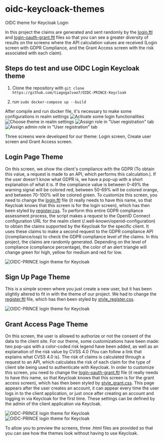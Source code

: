 # oidc-keycloack-themes

OIDC theme for Keycloak Login

In this project the claims are generated and sent randomly by the [login.ftl](https://github.com/tiagogalvao7/OIDC-PRINCE-Keycloak/blob/main/themes/custom-theme/custom.v2/login/login.ftl) and [login-oauth-grant.ftl](https://github.com/tiagogalvao7/OIDC-PRINCE-Keycloak/blob/main/themes/custom-theme/custom.v2/login/login.ftl/login-oauth-grant.ftl) files so that you can see a greater diversity of results on the screens where the API calculation values are received (Login screen with GDPR Compliance, and the Grant Access screen with the risk associated with each claim).

## Steps do test and use OIDC Login Keycloak theme

1. Clone the repository with ``git clone https://github.com/tiagogalvao7/OIDC-PRINCE-Keycloak``

2. run ``sudo docker-compose up --build``

After compile and run docker file, it's necessary to make some configurations in realm settings
![Activate some login functionalities](docs/realmSettings1.png)
![Choose theme in realm settings](docs/keycloak_ss1.png)
![Assign role in "User registration" tab](docs/assignrole.png)
![Assign admin role in "User registration" tab](docs/assignrole2.png)

Three screens were developed for our theme: Login screen, Create user screen and Grant Access screen.

## Login Page Theme

On this screen, we show the client's compliance with the GDPR (To obtain this value, a request is made to an API, which performs this calculation.). If the user doesn't know what GDPR is, we have a pop-up with a short explanation of what it is. If the compliance value is between 0-49% the warning signal will be colored red, between 50-69% will be colored orange, and between 70-100% will be colored green.
To customize this screen, you need to change the [login.ftl](https://github.com/tiagogalvao7/OIDC-PRINCE-Keycloak/blob/main/themes/custom-theme/custom.v2/login/login.ftl) file (it really needs to have this name, so that Keycloak knows that this screen is for the login screen), which has then been styled by [register.css](https://github.com/tiagogalvao7/OIDC-PRINCE-Keycloak/blob/main/themes/custom-theme/custom.v2/login/resources/css/style.css).
To perform this entire GDPR compliance assessment process, the script makes a request to the OpenID Connect configuration URL for the realm client (/.well-known/openid-configuration) to obtain the claims supported by the Keycloak for the specific client. It uses these claims to make a second request to the GDPR compliance API (/compliance/osp) to check the GDPR compliance level of the claims. In this project, the claims are randomly generated. Depending on the level of compliance (compliance percentage), the color of an alert triangle will change green for high, yellow for medium and red for low.

![OIDC-PRINCE login theme for Keycloak](docs/themeLogin.png)

## Sign Up Page Theme

This is a simple screen where you just create a new user, but it has been slightly altered to fit in with the theme of our project. We had to change the [register.ftl](https://github.com/tiagogalvao7/OIDC-PRINCE-Keycloak/blob/main/themes/custom-theme/custom.v2/login/register.ftl) file, which has then been styled by [style_register.css](https://github.com/tiagogalvao7/OIDC-PRINCE-Keycloak/blob/main/themes/custom-theme/custom.v2/login/resources/css/style.css).

![OIDC-PRINCE login theme for Keycloak](docs/themeRegister.png)

## Grant Access Page Theme

On this screen, the user is allowed to authorize or not the consent of the data to the client site. For our theme, some customizations have been made: two pop-ups with a color-coded risk legend have been added, as well as an explanation of the risk value by CVSS 4.0 (You can follow a link that explains what CVSS 4.0 is). The risk of claims is calculated through a request to an API, which calculates the risk of each claim for the type of client site being used to authenticate with Keycloak. In order to customize this screen, you need to change the [login-oauth-grant.ftl](https://github.com/tiagogalvao7/OIDC-PRINCE-Keycloak/blob/main/themes/custom-theme/custom.v2/login/login.ftl/login-oauth-grant.ftl) file (it really needs to have this name, so that Keycloak knows that this screen is for the grant access screen), which has then been styled by [style_grant.css](https://github.com/tiagogalvao7/OIDC-PRINCE-Keycloak/blob/main/themes/custom-theme/custom.v2/login/resources/css/style_grant.css). This page appears after the user creates an account, it can appear every time the user logs in to the client application, or just once after creating an account and logging in via Keycloak for the first time. These settings can be defined by the admin of the client application via Keycloak.

![OIDC-PRINCE login theme for Keycloak](docs/themeGrant1.png)
![OIDC-PRINCE login theme for Keycloak](docs/themeGrant2.png)

To allow you to preview the screens, three .html files are provided so that you can see how the themes look without having to use Keycloak.
